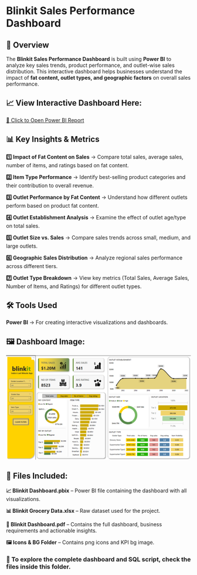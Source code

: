 # Blinkit Sales Performance Dashboard

## 📌 Overview

The **Blinkit Sales Performance Dashboard** is built using **Power BI** to analyze key sales trends, product performance, and outlet-wise sales distribution. This interactive dashboard helps businesses understand the impact of **fat content, outlet types, and geographic factors** on overall sales performance.


## 📈 View Interactive Dashboard Here:  

[🔗 Click to Open Power BI Report](https://app.powerbi.com/view?r=eyJrIjoiODE5MDY2MWEtYjYyNS00M2UxLWI4M2UtYmFjZjUwMmVjNDIxIiwidCI6IjcxM2MyZWExLWVmOWItNDVkMC1iODk4LTM2ZTc5MDRlN2M3MyJ9)


## 📊 Key Insights & Metrics

**1️⃣ Impact of Fat Content on Sales** → Compare total sales, average sales, number of items, and ratings based on fat content.

**2️⃣ Item Type Performance** → Identify best-selling product categories and their contribution to overall revenue.

**3️⃣ Outlet Performance by Fat Content** → Understand how different outlets perform based on product fat content.

**4️⃣ Outlet Establishment Analysis** → Examine the effect of outlet age/type on total sales.

**5️⃣ Outlet Size vs. Sales** → Compare sales trends across small, medium, and large outlets.

**6️⃣ Geographic Sales Distribution** → Analyze regional sales performance across different tiers.

**7️⃣ Outlet Type Breakdown** → View key metrics (Total Sales, Average Sales, Number of Items, and Ratings) for different outlet types.



## 🛠 Tools Used

**Power BI** → For creating interactive visualizations and dashboards.


## 🖼️ Dashboard Image:

![Blinkit Sales Dashboard](https://github.com/BarunChaudhury/Blinkit_Sales_Performance-Dashboard/blob/main/Dashboard%20image.png?raw=true)



## 📂 Files Included:

**📈 Blinkit Dashboard.pbix** – Power BI file containing the dashboard with all visualizations.

**📊 Blinkit Grocery Data.xlsx** – Raw dataset used for the project.

**📄 Blinkit Dashboard.pdf** – Contains the full dashboard, business requirements and actionable insights.

**🖼️ Icons & BG Folder** –   Contains png icons and KPI bg image. 


### 📌 To explore the complete dashboard and SQL script, check the files inside this folder. 
